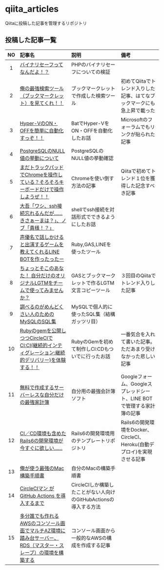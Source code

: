 # qiita_articles

Qiitaに投稿した記事を管理するリポジトリ

## 投稿した記事一覧

| NO | 記事名                                                                                                                                                                   | 説明                                                              | 備考                                                                     |
|:--:|:-------------------------------------------------------------------------------------------------------------------------------------------------------------------------|:------------------------------------------------------------------|:-------------------------------------------------------------------------|
|  1 | [バイナリセーフってなんだよ！？](https://qiita.com/dodonki1223/items/e3d2c4a032b129e1f6ce)                                                                               | PHPのバイナリセーフについての検証                                 |                                                                          |
|  2 | [俺の最強検索ツール（ブックマークレット）を見てくれ！！](https://qiita.com/dodonki1223/items/65994102c51ef9e755f5)                                                       | ブックマークレットで作成した検索ツール                            | 初めてQiitaでトレンド入りした記事、はてなブックマークにも急上昇で載った  |
|  3 | [Hyper-VのON・OFFを簡単に自動化すっぞ！！](https://qiita.com/dodonki1223/items/75bd5171e2f2193c9977)                                                                     | BatでHyper-VをON・OFFを自動化したお話                             | Microsoftのフォーラムでもリンクが貼られた記事                            |
|  4 | [PostgreSQLのNULL値の挙動について](https://qiita.com/dodonki1223/items/9d68ac130264d65e1e39)                                                                             | PostgreSQLのNULL値の挙動確認                                      |                                                                          |
|  5 | [まだトラックパッドでChromeを操作している？そろそろキーボードだけで操作しようぜ！！](https://qiita.com/dodonki1223/items/205a937c21030d1a511e)                           | Chromeを使い倒す方法の記事                                        | Qiitaで初めてトレンド１位を獲得した記念すべき記事                        |
|  6 | [大吾「ワシ、ssh接続忘れるんだが……きさぁーまは？」、ノブ「貴様！？」](https://qiita.com/dodonki1223/items/16c0907a94dbb605a0fb)                                        | shellでssh接続を対話形式でできるようにしたお話                    |                                                                          |
|  7 | [声優名で話しかけると出演するゲームを教えてくれるLINE BOTを作ったったー](https://qiita.com/dodonki1223/items/7dce0a72fb2b23462662)                                       | Ruby,GAS,LINEを使ったツール                                       |                                                                          |
|  8 | [ちょっとそこのあなた！ 自分だけのオリジナルLGTMをチームで使ってみませんか？](https://qiita.com/dodonki1223/items/946f0204ba37c7029ad7)                                  | GASとブックマークレットで作るLGTM文言コピーツール                 | ３回目のQiitaでトレンド入りした記事                                      |
|  9 | [調べるのがめんどくさい人のためのMySQLのSQL集](https://qiita.com/dodonki1223/items/776a3520e45626773c60)                                                                 | MySQLで個人的に使ったSQL集（結構ガッツリ目）                      |                                                                          |
| 10 | [Rubyのgemを公開しつつCircleCIでCI:CI(継続的インティグレーション:継続的デリバリー)を体験する！！](https://qiita.com/dodonki1223/items/c94f5b185fd5fa815bb1)              | RubyのGemを初めて制作しCI:CDもついでに行ったお話                  | 一番気合を入れて書いた記事。ただあまり受けなかった悲しい記事             |
| 11 | [無料で作成するサーバーレスな自分だけの最強家計簿](https://qiita.com/dodonki1223/items/3691506fb3eaf22d68d0)                                                             | 自分用の最強会計簿ソフト                                          | Googleフォーム、Googleスプレッドシート、LINE BOTで管理する家計簿の記事   |
| 12 | [CI／CD環境も含めたRails6の開発環境が今すぐに欲しい……](https://qiita.com/dodonki1223/items/bf818da50c49080138ab)                                                       | Rails6の開発環境用のテンプレートリポジトリ                        | Rails6の開発環境をDocker、CircleCI、Heroku(自動デプロイ)を実現させる記事 |
| 13 | [俺が使う最強のMac構築手順書](https://qiita.com/dodonki1223/items/2bb296111e561c93035e)                                                                                  | 自分のMacの構築手順書                                             |                                                                          |
| 14 | [CircleCIマン が GitHub Actions を導入するまで](https://qiita.com/dodonki1223/items/5675bf17f422cfed8e3d)                                                                | CircleCIしか構築したことがない人向けのGitHubActionsの導入する方法 |                                                                          |
| 15 | [多分誰でも作れるAWSのコンソール画面でマルチAZ環境に踏み台サーバー、RDS（マスター・スレーブ）の環境を構築する](https://qiita.com/dodonki1223/items/32eb6be232a3e0ac6350) | コンソール画面から一般的なAWSの構成を作成する記事                 |                                                                          |
